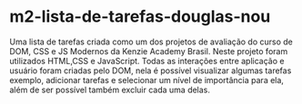 # m2-lista-de-tarefas-douglas-nou
Uma lista de tarefas criada como um dos projetos de avaliação do curso de DOM, CSS e JS Modernos da Kenzie Academy Brasil. Neste projeto foram utilizados HTML,CSS e JavaScript.
Todas as interações entre aplicação e usuário foram criadas pelo DOM, nela é possível visualizar algumas tarefas exemplo, adicionar tarefas e selecionar um nível de importância para ela, além de ser possível também excluir cada uma delas.
